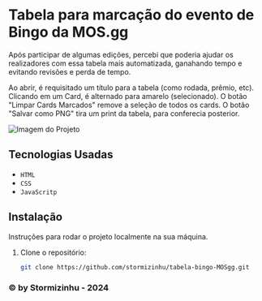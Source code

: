 # Tabela para marcação do evento de Bingo da MOS.gg

Após participar de algumas edições, percebi que poderia ajudar os realizadores com essa tabela mais automatizada, ganahando tempo e evitando revisões e perda de tempo.

Ao abrir, é requisitado um título para a tabela (como rodada, prêmio, etc).
Clicando em um Card, é alternado para amarelo (selecionado).
O botão "Limpar Cards Marcados" remove a seleção de todos os cards.
O botão "Salvar como PNG" tira um print da tabela, para conferecia posterior.

![Imagem do Projeto](https://i.imgur.com/z2UHQsI.png)

## Tecnologias Usadas

- `HTML`
- `CSS`
- `JavaScritp`

## Instalação

Instruções para rodar o projeto localmente na sua máquina. 

1. Clone o repositório:
   ```bash
   git clone https://github.com/stormizinhu/tabela-bingo-MOSgg.git

### © by Stormizinhu - 2024